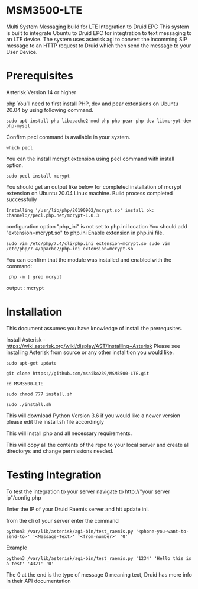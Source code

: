 # MSM3500-LTE
Multi System Messaging build for LTE Integration to Druid EPC
This system is built to integrate Ubuntu to Druid EPC for integtration to text messaging to an LTE device. The system uses asterisk agi to convert the incomming SIP message to an HTTP request to Druid which then send the message to your User Device. 

# Prerequisites

  Asterisk Version 14 or higher
  
php 
You’ll need to first install PHP, dev and pear extensions on Ubuntu 20.04 by using following command.

  `sudo apt install php libapache2-mod-php php-pear php-dev libmcrypt-dev php-mysql `
  
Confirm pecl command is available in your system.

  `which pecl`
  
You can the install mcrypt extension using pecl command with install option.

  `sudo pecl install mcrypt`
  
You should get an output like below for completed installation of mcrypt extension on Ubuntu 20.04 Linux machine.
Build process completed successfully

`Installing '/usr/lib/php/20190902/mcrypt.so'
install ok: channel://pecl.php.net/mcrypt-1.0.3`

configuration option "php_ini" is not set to php.ini location
You should add "extension=mcrypt.so" to php.ini
Enable extension in php.ini file.

  `sudo vim /etc/php/7.4/cli/php.ini
  extension=mcrypt.so
  sudo vim /etc/php/7.4/apache2/php.ini
  extension=mcrypt.so`

You can confirm that the module was installed and enabled with the command:

 ` php -m | grep mcrypt`
 
  output : mcrypt

# Installation 

This document assumes you have knowledge of install the prerequsites.

Install Asterisk - https://wiki.asterisk.org/wiki/display/AST/Installing+Asterisk
  Please see installing Asterisk from source or any other installtion you would like.

    sudo apt-get update
    
    git clone https://github.com/msaiko239/MSM3500-LTE.git

    cd MSM3500-LTE
    
    sudo chmod 777 install.sh

    sudo ./install.sh

This will download Python Version 3.6 if you would like a newer version please edit the install.sh file accordingly

This will install php and all necessary requirements. 

This will copy all the contents of the repo to your local server and create all directorys and change permissions needed.

# Testing Integration
To test the integration to your server navigate to http://"your server ip"/config.php

Enter the IP of your Druid Raemis server and hit update ini.

from the cli of your server enter the command

    python3 /var/lib/asterisk/agi-bin/test_raemis.py '<phone-you-want-to-send-to>' '<Message-Text>' '<from-number>' '0'
    
Example

    python3 /var/lib/asterisk/agi-bin/test_raemis.py '1234' 'Hello this is a test' '4321' '0'

The 0 at the end is the type of message 0 meaning text, Druid has more info in their API documentation
    
